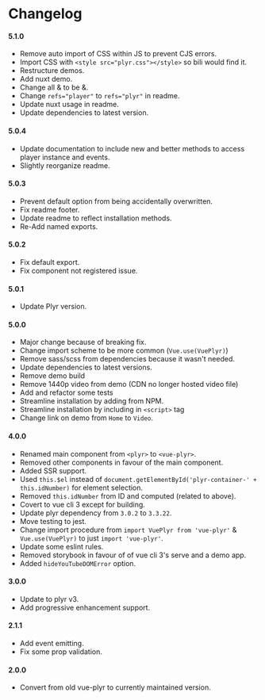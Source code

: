 # Changelog

#### 5.1.0
- Remove auto import of CSS within JS to prevent CJS errors.
- Import CSS with `<style src="plyr.css"></style>` so bili would find it.
- Restructure demos.
- Add nuxt demo.
- Change all &amp; to be &.
- Change `refs="player"` to `refs="plyr"` in readme.
- Update nuxt usage in readme.
- Update dependencies to latest version.

#### 5.0.4
- Update documentation to include new and better methods to access
player instance and events.
- Slightly reorganize readme.

#### 5.0.3
- Prevent default option from being accidentally overwritten.
- Fix readme footer.
- Update readme to reflect installation methods.
- Re-Add named exports.

#### 5.0.2
- Fix default export.
- Fix component not registered issue.

#### 5.0.1
- Update Plyr version.

#### 5.0.0
- Major change because of breaking fix.
- Change import scheme to be more common (`Vue.use(VuePlyr)`)
- Remove sass/scss from dependencies because it wasn't needed.
- Update dependencies to latest versions.
- Remove demo build
- Remove 1440p video from demo (CDN no longer hosted video file)
- Add and refactor some tests
- Streamline installation by adding from NPM.
- Streamline installation by including in `<script>` tag
- Change link on demo from `Home` to `Video`.

#### 4.0.0
- Renamed main component from `<plyr>` to `<vue-plyr>`.
- Removed other components in favour of the main component.
- Added SSR support.
- Used `this.$el` instead of `document.getElementById('plyr-container-' + this.idNumber)` for element selection.
- Removed `this.idNumber` from ID and computed (related to above).
- Covert to vue cli 3 except for building.
- Update plyr dependency from `3.0.2` to `3.3.22`.
- Move testing to jest.
- Change import procedure from `import VuePlyr from 'vue-plyr'` & `Vue.use(VuePlyr)` to just `import 'vue-plyr'`.
- Update some eslint rules.
- Removed storybook in favour of of vue cli 3's serve and a demo app.
- Added `hideYouTubeDOMError` option.

#### 3.0.0
- Update to plyr v3.
- Add progressive enhancement support.

#### 2.1.1
- Add event emitting.
- Fix some prop validation.

#### 2.0.0
- Convert from old vue-plyr to currently maintained version.
